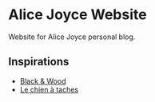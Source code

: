 # Alice Joyce Website

Website for Alice Joyce personal blog.

## Inspirations

 - [Black & Wood](https://www.blackandwood.fr/)
- [Le chien à taches](http://le-chien-a-taches.com/)
